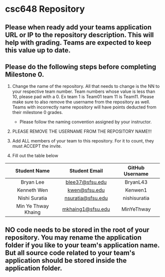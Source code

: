 # csc648 Repository

## Please when ready add your teams application URL or IP to the repository description. This will help with grading. Teams are expected to keep this value up to date.

## Please do the following steps before completing Milestone 0.
1. Change the name of the repository. All that needs to change is the NN to your respective team number. Team numbers whose value is less than 10, please pad with a 0. Ex team 1 is Team01 team 11 is Team11. Please make sure to also remove the username from the repository as well. Teams with incorrectly name repository will have points deducted from their milestone 0 grades.
      - Please follow the naming convention assigned by your instructor.

1. PLEASE REMOVE THE USERNAME FROM THE REPOSITORY NAME!!!

2. Add ALL members of your team to this repository. For it to count, they must ACCEPT the invite.

3. Fill out the table below


| Student Name        | Student Email     | GitHub Username |
|    :---:            |     :---:         |     :---:       |
| Bryan Lee           | blee37@sfsu.edu   |  BryanL43       |
| Kenneth Wen         | kwen@sfsu.edu     |  Kenwen1        |
| Nishi Suratia       | nsuratia@sfsu.edu |  nishisuratia   |
| Min Ye Thway Khaing | mkhaing1@sfsu.edu |  MinYeThway     |

## NO code needs to be stored in the root of your repository. You may rename the application folder if you like to your team's application name. But all source code related to your team's application should be stored inside the application folder.
